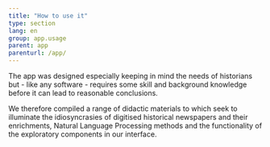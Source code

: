 ```yaml
---
title: "How to use it"
type: section
lang: en
group: app.usage
parent: app
parenturl: /app/
---
```


The app was designed especially keeping in mind the needs of historians but - like any software - requires some skill and background knowledge before it can lead to reasonable conclusions.

<!-- more -->

We therefore compiled a range of didactic materials to which seek to illuminate the idiosyncrasies of digitised historical newspapers and their enrichments, Natural Language Processing methods and the functionality of the exploratory components in our interface.
